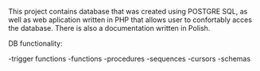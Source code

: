 This project contains database that was created using POSTGRE SQL, as well as web aplication written in PHP that allows user to confortably acces the database. There is also a documentation written in Polish. 

DB functionality:

-trigger functions
-functions
-procedures
-sequences
-cursors
-schemas
